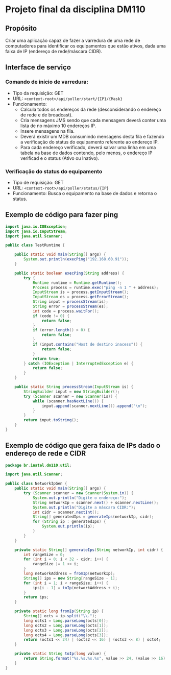 # Projeto final da disciplina DM110

## Propósito

Criar uma aplicação capaz de fazer a varredura de uma rede de computadores para identificar os equipamentos que estão ativos, dada uma faixa de IP (endereço de rede/máscara CIDR).

## Interface de serviço

### Comando de início de varredura:

* Tipo da requisição: GET
* URL: `<context-root>/api/poller/start/{IP}/{Mask}`
* Funcionamento:
  * Calcula todos os endereços da rede (desconsiderando o endereço de rede e de broadcast).
  * Cria mensagens JMS sendo que cada mensagem deverá conter uma lista de no máximo 10 endereços IP.
  * Insere mensagens na fila.
  * Deverá existir um MDB consumindo mensagens desta fila e fazendo a verificação do status do equipamento referente ao endereço IP.
  * Para cada endereço verificado, deverá salvar uma linha em uma tabela na base de dados contendo, pelo menos, o endereço IP verificad e o status (Ativo ou Inativo).

### Verificação do status do equipamento

* Tipo de requisição: GET
* URL: `<context-root>/api/poller/status/{IP}`
* Funcionamento: Busca o equipamento na base de dados e retorna o status.

## Exemplo de código para fazer ping

```java
import java.io.IOException;
import java.io.InputStream;
import java.util.Scanner;

public class TestRuntime {

	public static void main(String[] args) {
		System.out.println(execPing("192.168.60.91"));
	}

	public static boolean execPing(String address) {
		try {
			Runtime runtime = Runtime.getRuntime();
			Process process = runtime.exec("ping -n 1 " + address);
			InputStream is = process.getInputStream();
			InputStream es = process.getErrorStream();
			String input = processStream(is);
			String error = processStream(es);
			int code = process.waitFor();
			if (code != 0) {
				return false;
			}
			if (error.length() > 0) {
				return false;
			}
			if (input.contains("Host de destino inacess")) {
				return false;
			}
			return true;
		} catch (IOException | InterruptedException e) {
			return false;
		}
	}

	public static String processStream(InputStream is) {
		StringBuilder input = new StringBuilder();
		try (Scanner scanner = new Scanner(is)) {
			while (scanner.hasNextLine()) {
				input.append(scanner.nextLine()).append("\n");
			}
		}
		return input.toString();
	}
}
```

## Exemplo de código que gera faixa de IPs dado o endereço de rede e CIDR

```java
package br.inatel.dm110.util;

import java.util.Scanner;

public class NetworkIpGen {
	public static void main(String[] args) {
		try (Scanner scanner = new Scanner(System.in)) {
			System.out.println("Digite o endereço:");
			String networkIp = scanner.next() + scanner.nextLine();
			System.out.println("Digite a máscara CIDR:");
			int cidr = scanner.nextInt();
			String[] generatedIps = generateIps(networkIp, cidr);
			for (String ip : generatedIps) {
				System.out.println(ip);
			}
		}
	}

	private static String[] generateIps(String networkIp, int cidr) {
		int rangeSize = 0;
		for (int i = 0; i < 32 - cidr; i++) {
			rangeSize |= 1 << i;
		}
		long networkAddress = fromIp(networkIp);
		String[] ips = new String[rangeSize - 1];
		for (int i = 1; i < rangeSize; i++) {
			ips[i - 1] = toIp(networkAddress + i);
		}
		return ips;
	}

	private static long fromIp(String ip) {
		String[] octs = ip.split("\\.");
		long octs1 = Long.parseLong(octs[0]);
		long octs2 = Long.parseLong(octs[1]);
		long octs3 = Long.parseLong(octs[2]);
		long octs4 = Long.parseLong(octs[3]);
		return (octs1 << 24) | (octs2 << 16) | (octs3 << 8) | octs4;
	}

	private static String toIp(long value) {
		return String.format("%s.%s.%s.%s", value >> 24, (value >> 16) & 255, (value >> 8) & 255, value & 255);
	}
}
```
